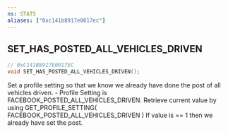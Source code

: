 ```yaml
---
ns: STATS
aliases: ["0xc141b8917e0017ec"]
---
```

## SET_HAS_POSTED_ALL_VEHICLES_DRIVEN

```c
// 0xC141B8917E0017EC
void SET_HAS_POSTED_ALL_VEHICLES_DRIVEN();
```

Set a profile setting so that we know we already have done the post of all vehicles driven. - Profile Setting is FACEBOOK_POSTED_ALL_VEHICLES_DRIVEN. Retrieve current value by using GET_PROFILE_SETTING( FACEBOOK_POSTED_ALL_VEHICLES_DRIVEN ) If value is == 1 then we already have set the post.

